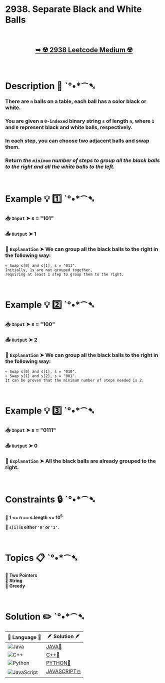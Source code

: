 # 2938. Separate Black and White Balls

</br>

<h2 align="center"> 

<a href="https://leetcode.com/problems/separate-black-and-white-balls/description/?envType=daily-question&envId=2024-10-15"><strong>➥ ☢️ 2938 Leetcode Medium ☢️ </strong></a>
</h2>

</br>

# Description 📜 ˋ°•*⁀➷

### There are `n` balls on a table, each ball has a color black or white.

### You are given a `0-indexed` binary string `s` of length `n`, where `1` and `0` represent black and white balls, respectively.

### In each step, you can choose two adjacent balls and swap them.

### Return *the `minimum` number of steps to group all the black balls to the right and all the white balls to the left*.

</br>

# Example 💡 1️⃣ ˋ°•*⁀➷

  ### 📥 `Input`  ➤ s = "101"

  ### 📤 `Output`  ➤ 1

  ### 🔦 `Explanation`  ➤ We can group all the black balls to the right in the following way:

    ➺ Swap s[0] and s[1], s = "011".
    Initially, 1s are not grouped together, 
    requiring at least 1 step to group them to the right.

</br>

# Example 💡 2️⃣ ˋ°•*⁀➷

  ### 📥 `Input` ➤ s = "100"

  ### 📤 `Output`  ➤ 2

  ### 🔦 `Explanation` ➤ We can group all the black balls to the right in the following way:

    ➺ Swap s[0] and s[1], s = "010".
    ➺ Swap s[1] and s[2], s = "001".
    It can be proven that the minimum number of steps needed is 2.

</br>

# Example 💡 3️⃣ ˋ°•*⁀➷

  ### 📥 `Input` ➤ s = "0111"

  ### 📤 `Output`  ➤ 0

  ### 🔦 `Explanation`  ➤  All the black balls are already grouped to the right.

</br>

# Constraints 🔒 ˋ°•*⁀➷

🔹 **1 <= n == s.length <= 10<sup>5</sup>** </br>

🔹 **`s[i]` is either `'0'` or `'1'`.** </br>

</br>

# Topics 📋 ˋ°•*⁀➷

🔸 **Two Pointers**  </br>
🔸 **String**  </br>
🔸 **Greedy**  </br>

</br>

# Solution ✏️ ˋ°•*⁀➷

| 📒 Language 📒  | 🪶 Solution 🪶 |
| ------------- | ------------- |
|  ![Java](https://img.shields.io/badge/java-%23ED8B00.svg?style=for-the-badge&logo=openjdk&logoColor=white)  | [JAVA🍁](https://github.com/Prakhar-002/LEETCODE/blob/main/%F0%9F%93%9C%20Daily%20Challange%20%F0%9F%92%A1/10%20October%20%F0%9F%AA%94%202024/15%20-%2010%20-%202024%20---%202938.%20Separate%20Black%20and%20White%20Balls%20%E2%98%83%EF%B8%8F%20%F0%9F%8D%81%20%F0%9F%8D%B0%20%F0%9F%8E%B2/%F0%9F%8D%81JAVA%20-%202938.%20Separate%20Black%20and%20White%20Balls.java) |
|  ![C++](https://img.shields.io/badge/c++-%2300599C.svg?style=for-the-badge&logo=c%2B%2B&logoColor=white)  | [C++🎲](https://github.com/Prakhar-002/LEETCODE/blob/main/%F0%9F%93%9C%20Daily%20Challange%20%F0%9F%92%A1/10%20October%20%F0%9F%AA%94%202024/15%20-%2010%20-%202024%20---%202938.%20Separate%20Black%20and%20White%20Balls%20%E2%98%83%EF%B8%8F%20%F0%9F%8D%81%20%F0%9F%8D%B0%20%F0%9F%8E%B2/%F0%9F%8E%B2CPP%20-%202938.%20Separate%20Black%20and%20White%20Balls.cpp)  |
|  ![Python](https://img.shields.io/badge/python-3670A0?style=for-the-badge&logo=python&logoColor=ffdd54)    | [PYTHON🍰](https://github.com/Prakhar-002/LEETCODE/blob/main/%F0%9F%93%9C%20Daily%20Challange%20%F0%9F%92%A1/10%20October%20%F0%9F%AA%94%202024/15%20-%2010%20-%202024%20---%202938.%20Separate%20Black%20and%20White%20Balls%20%E2%98%83%EF%B8%8F%20%F0%9F%8D%81%20%F0%9F%8D%B0%20%F0%9F%8E%B2/%F0%9F%8D%B0PYTHON%20-%202938.%20Separate%20Black%20and%20White%20Balls.py) |
| ![JavaScript](https://img.shields.io/badge/javascript-%23323330.svg?style=for-the-badge&logo=javascript&logoColor=%23F7DF1E)   | [JAVASCRIPT☃️](https://github.com/Prakhar-002/LEETCODE/blob/main/%F0%9F%93%9C%20Daily%20Challange%20%F0%9F%92%A1/10%20October%20%F0%9F%AA%94%202024/15%20-%2010%20-%202024%20---%202938.%20Separate%20Black%20and%20White%20Balls%20%E2%98%83%EF%B8%8F%20%F0%9F%8D%81%20%F0%9F%8D%B0%20%F0%9F%8E%B2/%E2%98%83%EF%B8%8FJAVASCRIPT%20-%202938.%20Separate%20Black%20and%20White%20Balls.js) |


